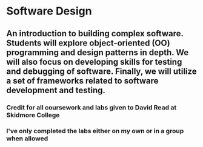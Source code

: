 # Software Design
## An introduction to building complex software. Students will explore object-oriented (OO) programming and design patterns in depth. We will also focus on developing skills for testing and debugging of software.  Finally, we will utilize a set of frameworks related to software development and testing.

### Credit for all coursework and labs given to David Read at Skidmore College
### I've only completed the labs either on my own or in a group when allowed
